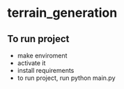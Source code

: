 # terrain_generation
## To run project
* make enviroment
* activate it
* install requirements  
* to run project, run python main.py